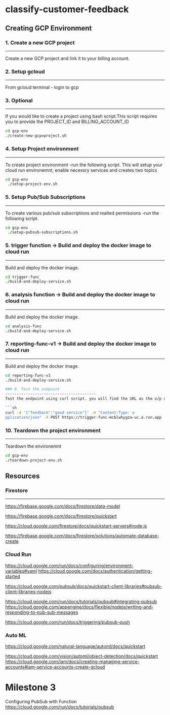 # classify-customer-feedback

## Creating GCP Environment

### 1. Create a new GCP project
-------------------------------
Create a new GCP project and link it to your billing account. 

### 2. Setup gcloud 
----------------------------------
From gcloud terminal - login to gcp 

### 3. Optional
------------------------------------
If you would like to create a project using bash script.This script requires you to provide the PROJECT_ID and BILLING_ACCOUNT_ID

```sh
cd gcp-env
./create-new-gcp=project.sh
```

### 4. Setup Project environment
----------------------------------------
To create project environment -run the following script. This will setup your cloud run environemnt, enable necessry services and creates two topics 

```sh
cd gcp-env
 ./setup-project-env.sh
```

### 5. Setup Pub/Sub Subscriptions
----------------------------------------
To create various pub/sub subscriptions and realted permissions -run the following script. 

```sh
cd gcp-env
 ./setup-pubsub-subscriptions.sh
```


### 5.  trigger function -> Build and deploy the docker image to cloud run
------------------------------------------
Build and deploy the docker image.

```sh
cd trigger-func
./build-and-deploy-service.sh
```

### 6.  analysis function -> Build and deploy the docker image to cloud run
------------------------------------------
Build and deploy the docker image.

```sh
cd analysis-func
./build-and-deploy-service.sh
```

### 7.  reporting-func-v1 -> Build and deploy the docker image to cloud run
------------------------------------------
Build and deploy the docker image.

```sh
cd reporting-func-v1
./build-and-deploy-service.sh

### 9. Test the endpoint
----------------------------------------
Test the endpoint using curl script. you will find the URL as the o/p of step 6

```sh
curl -d '{"feedback":"good service"}' -H "Content-Type: a
pplication/json" -X POST https://trigger-func-mcblwhygza-uc.a.run.app
```

### 10. Teardown the project environment
------------------------------------------
Teardown the environemnt

```sh
cd gcp-env
./teardown-project-env.sh
```


## Resources

### Firestore
-----------------------------------------------------
https://firebase.google.com/docs/firestore/data-model

https://firebase.google.com/docs/firestore/quickstart

https://cloud.google.com/firestore/docs/quickstart-servers#node.js

https://firebase.google.com/docs/firestore/solutions/automate-database-create

### Cloud Run
https://cloud.google.com/run/docs/configuring/environment-variables#yaml
https://cloud.google.com/docs/authentication/getting-started

https://cloud.google.com/pubsub/docs/quickstart-client-libraries#pubsub-client-libraries-nodejs

https://cloud.google.com/run/docs/tutorials/pubsub#integrating-pubsub
https://cloud.google.com/appengine/docs/flexible/nodejs/writing-and-responding-to-pub-sub-messages

https://cloud.google.com/run/docs/triggering/pubsub-push

### Auto ML
https://cloud.google.com/natural-language/automl/docs/quickstart

https://cloud.google.com/vision/automl/object-detection/docs/quickstart
https://cloud.google.com/iam/docs/creating-managing-service-accounts#iam-service-accounts-create-gcloud


# Milestone 3


Configuring PubSub with Function
https://cloud.google.com/run/docs/tutorials/pubsub

